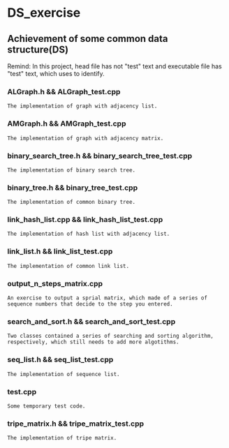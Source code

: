 # DS_exercise
## Achievement of some common data structure(DS)

Remind: In this project, head file has not "test" text and executable file has "test" text, which uses to identify.

### ALGraph.h && ALGraph_test.cpp
    The implementation of graph with adjacency list.

### AMGraph.h && AMGraph_test.cpp
    The implementation of graph with adjacency matrix.

### binary_search_tree.h && binary_search_tree_test.cpp
    The implementation of binary search tree.

### binary_tree.h && binary_tree_test.cpp
    The implementation of common binary tree.

### link_hash_list.cpp && link_hash_list_test.cpp
    The implementation of hash list with adjacency list.

### link_list.h && link_list_test.cpp
    The implementation of common link list.

### output_n_steps_matrix.cpp
    An exercise to output a sprial matrix, which made of a series of sequence numbers that decide to the step you entered.

### search_and_sort.h && search_and_sort_test.cpp
    Two classes contained a series of searching and sorting algorithm, respectively, which still needs to add more algotithms.

### seq_list.h && seq_list_test.cpp
    The implementation of sequence list.

### test.cpp
    Some temporary test code.

### tripe_matrix.h && tripe_matrix_test.cpp
    The implementation of tripe matrix.
